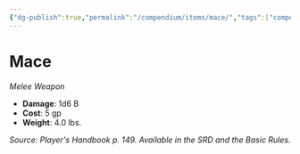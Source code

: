 ```yaml
---
{"dg-publish":true,"permalink":"/compendium/items/mace/","tags":["compendium/src/5e/phb","item/weapon/simple/melee"]}
---
```


# Mace
*Melee Weapon*  

- **Damage**: 1d6 B
- **Cost**: 5 gp
- **Weight**: 4.0 lbs.

*Source: Player's Handbook p. 149. Available in the SRD and the Basic Rules.*